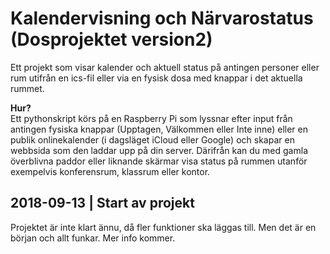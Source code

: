 # Kalendervisning och Närvarostatus (Dosprojektet version2)
Ett projekt som visar kalender och aktuell status på antingen personer eller rum utifrån en ics-fil eller via en fysisk dosa med knappar i det aktuella rummet. 

**Hur?**<br />
Ett pythonskript körs på en Raspberry Pi som lyssnar efter input från antingen fysiska knappar (Upptagen, Välkommen eller Inte inne) eller en publik onlinekalender (i dagsläget iCloud eller Google) och skapar en webbsida som den laddar upp på din server.
Därifrån kan du med gamla överblivna paddor eller liknande skärmar visa status på rummen utanför exempelvis konferensrum, klassrum eller kontor.

## 2018-09-13 | Start av projekt
Projektet är inte klart ännu, då fler funktioner ska läggas till. Men det är en början och allt funkar. Mer info kommer.
